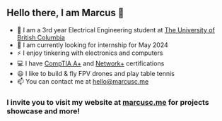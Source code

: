 ## Hello there,  I am Marcus 👋
- 🏫 I am a 3rd year Electrical Engineering student at [The University of British Columbia](https://www.ubc.ca/)
- 🏢 I am currently looking for internship for May 2024
- ⚡ I enjoy tinkering with electronics and computers
- 💻 I have [CompTIA A+](https://www.comptia.org/certifications/a) and [Network+](https://www.comptia.org/certifications/network) certifications
- 😃 I like to build & fly FPV drones and play table tennis 
- 📫 You can contact me at hello@marcusc.me
### I invite you to visit my website at [marcusc.me](https://marcusc.me/) for projects showcase and more!


<!--
**Beluguy/Beluguy** is a ✨ _special_ ✨ repository because its `README.md` (this file) appears on your GitHub profile.

Here are some ideas to get you started:

- 🔭 I’m currently working on ...
- 🌱 I’m currently learning ...
- 👯 I’m looking to collaborate on ...
- 🤔 I’m looking for help with ...
- 💬 Ask me about ...
- 📫 How to reach me: ...
- 😄 Pronouns: ...
- ⚡ Fun fact: ...
-->
